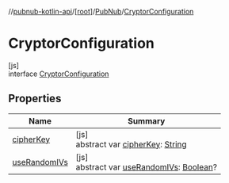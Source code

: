 //[pubnub-kotlin-api](../../../../index.md)/[[root]](../../index.md)/[PubNub](../index.md)/[CryptorConfiguration](index.md)

# CryptorConfiguration

[js]\
interface [CryptorConfiguration](index.md)

## Properties

| Name | Summary |
|---|---|
| [cipherKey](cipher-key.md) | [js]<br>abstract var [cipherKey](cipher-key.md): [String](https://kotlinlang.org/api/latest/jvm/stdlib/kotlin-stdlib/kotlin/-string/index.html) |
| [useRandomIVs](use-random-i-vs.md) | [js]<br>abstract var [useRandomIVs](use-random-i-vs.md): [Boolean](https://kotlinlang.org/api/latest/jvm/stdlib/kotlin-stdlib/kotlin/-boolean/index.html)? |
